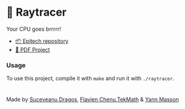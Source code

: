 # 🌈 Raytracer
Your CPU goes brrrrr!

- [📦 Epitech repository](https://github.com/EpitechPromo2027/B-OOP-400-NAN-4-1-raytracer-matheo.coquet)
- [📄 PDF Project](./docs/subject.pdf)

### Usage
To use this project, compile it with `make` and run it with `./raytracer`.

#
Made by [Suceveanu Dragos](https://github.com/sdragos1), [Flavien Chenu](https://github.com/flavien-chenu),[TekMath](https://github.com/tekmath) & [Yann Masson](https://github.com/Yann-Masson)
